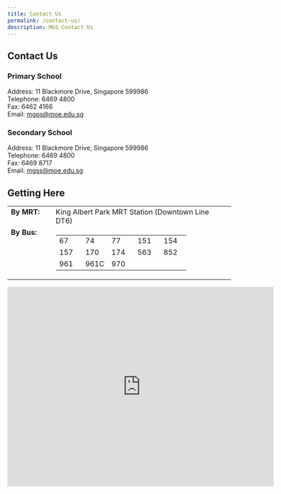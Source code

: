 ```yaml
---
title: Contact Us
permalink: /contact-us/
description: MGS Contact Us
---
```

## Contact Us

### Primary School
Address: 11 Blackmore Drive, Singapore 599986  
Telephone: 6469 4800  
Fax: 6462 4166  
Email:&nbsp;[mgps@moe.edu.sg](mailto:mgps@moe.edu.sg)  

### Secondary School
Address: 11 Blackmore Drive, Singapore 599986  
Telephone: 6469 4800  
Fax: 6469 8717  
Email:&nbsp;[mgss@moe.edu.sg](mailto:mgss@moe.edu.sg)

## Getting Here

<table width="100%">
  <tbody>
    <tr>
      <td valign="top" align="left" width="20%">
        <b>By MRT:   </b>
      </td>
      <td valign="top" width="80%">King Albert Park MRT Station (Downtown Line DT6)  </td>
    </tr>
    <tr>
        </tr>
    <tr>
      <td valign="top" align="left" width="20%">
        <b>By Bus:
        </b>
        <br>
      </td>
      <td valign="top" width="80%">
        <table class="iveo_table ives_tab_simple" cellpadding="5" width="100%">
          <tbody>
            <tr>
              <td width="20%">67 
              </td>
              <td width="20%">74 
              </td>
              <td width="20%">77 
              </td>
              <td width="20%">151 
              </td>
              <td width="20%">154 
              </td>
            </tr>
            <tr>
              <td width="20%">157 
              </td>
              <td width="20%">170 
              </td>
              <td width="20%">174
                <br>
              </td>
              <td width="20%">563 
                <br>
              </td>
              <td width="20%">852
              </td>
            </tr>
            <tr>
              <td width="20%">961
                <br>
              </td>
              <td width="20%">961C
                <br>
              </td>
              <td width="20%">970
                <br>
              </td>
              <td width="20%">&nbsp;
              </td>
              <td width="20%">&nbsp;
              </td>
            </tr>
          </tbody>
        </table>
      </td>
    </tr>
  </tbody>
</table>

<iframe loading="lazy" allowfullscreen="" style="border:0;" height="450" width="600" src="https://www.google.com/maps/embed?pb=!1m18!1m12!1m3!1d2820.462778244968!2d103.78463584541922!3d1.3341530785734816!2m3!1f0!2f0!3f0!3m2!1i1024!2i768!4f13.1!3m3!1m2!1s0x31da1084446b721d%3A0xcbcfd322dea1c70f!2sMethodist%20Girls'%20School!5e0!3m2!1sen!2ssg!4v1665467992748!5m2!1sen!2ssg"></iframe>
<br>

